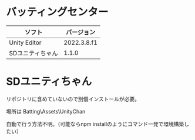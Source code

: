 # バッティングセンター
|ソフト|バージョン|
|--|--|
|Unity Editor|2022.3.8.f1|
|SDユニティちゃん|1.1.0|

# SDユニティちゃん
リポジトリに含めていないので別個インストールが必要。

場所は Batting\Assets\UnityChan

自動で行う方法不明。（可能ならnpm installのようにコマンド一発で環境構築したい）
